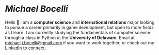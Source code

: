# *Michael Bocelli*
Hello 👋  I am a **computer science** and **international relations** major looking to pursue a career primarily in game development, but open to more fields as I learn.
I am currently studying the fundamentals of computer science through a class in Python at the **University of Delaware**.
Email at michael.j.bocelli@gmail.com if you want to work together, or check out my [LinkedIn](https://www.linkedin.com/in/michael-bocelli/) to connect.

